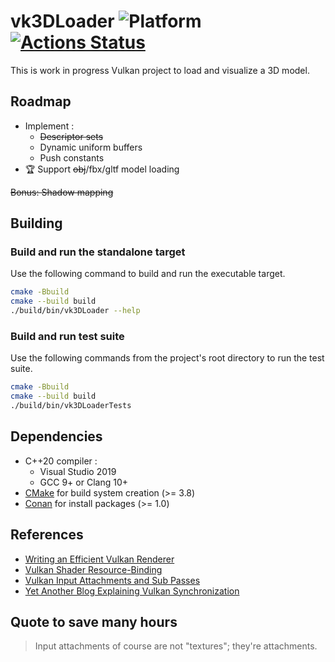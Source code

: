 # vk3DLoader ![Platform](https://img.shields.io/badge/platform-windows%20%7C%20linux-brightgreen?style=flat-square) [![Actions Status](https://img.shields.io/github/workflow/status/florianvazelle/vk3DLoader/CMake%20Build%20Matrix?style=flat-square&color=brightgreen)](https://github.com/florianvazelle/vk3DLoader/actions) 

This is work in progress Vulkan project to load and visualize a 3D model.

## Roadmap

- Implement :
  - ~~Descriptor sets~~
  - Dynamic uniform buffers
  - Push constants
- 🏆 Support ~~obj~~/fbx/gltf model loading

~~Bonus: Shadow mapping~~

## Building

### Build and run the standalone target

Use the following command to build and run the executable target.

```bash
cmake -Bbuild
cmake --build build
./build/bin/vk3DLoader --help
```

### Build and run test suite

Use the following commands from the project's root directory to run the test suite.

```bash
cmake -Bbuild
cmake --build build
./build/bin/vk3DLoaderTests
```

## Dependencies

- C++20 compiler :
    - Visual Studio 2019
    - GCC 9+ or Clang 10+
- [CMake](https://cmake.org/) for build system creation (>= 3.8)
- [Conan](https://conan.io/) for install packages (>= 1.0)

## References

- [Writing an Efficient Vulkan Renderer](https://zeux.io/2020/02/27/writing-an-efficient-vulkan-renderer/)
- [Vulkan Shader Resource-Binding](https://developer.nvidia.com/vulkan-shader-resource-binding)
- [Vulkan Input Attachments and Sub Passes](https://www.saschawillems.de/blog/2018/07/19/vulkan-input-attachments-and-sub-passes/)
- [Yet Another Blog Explaining Vulkan Synchronization](https://themaister.net/blog/2019/08/14/yet-another-blog-explaining-vulkan-synchronization/)

## Quote to save many hours

> Input attachments of course are not "textures"; they're attachments.